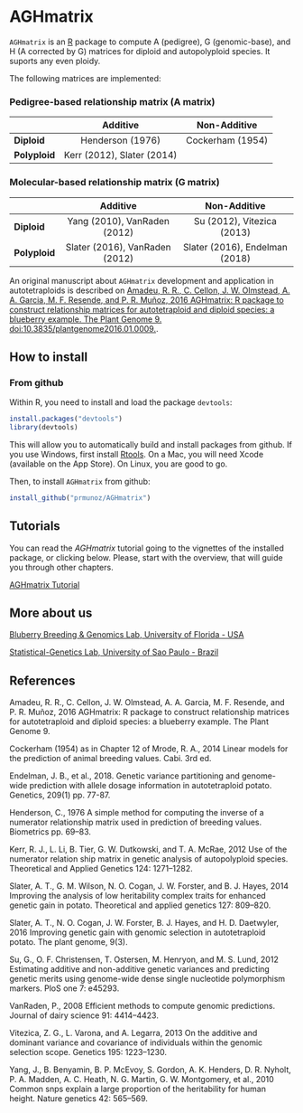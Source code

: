 # AGHmatrix

`AGHmatrix` is an [R](http://www.r-project.org) package to compute A (pedigree), G (genomic-base), and H (A corrected by G) matrices for diploid and autopolyploid species. It suports any even ploidy.

The following matrices are implemented:
### Pedigree-based relationship matrix (A matrix)

<center> 

|               | Additive                  |Non-Additive                |
|---------------|:-------------------------:|:--------------------------:|
| **Diploid**   | Henderson (1976)          |Cockerham (1954)            |
| **Polyploid** | Kerr (2012), Slater (2014)|                            |
</center>

### Molecular-based relationship matrix (G matrix) 

<center> 
  
|               | Additive                       | Non-Additive                   |
|---------------|:------------------------------:|:------------------------------:|
| **Diploid**   | Yang (2010), VanRaden (2012)   | Su (2012), Vitezica (2013)     |
| **Polyploid** | Slater (2016), VanRaden (2012) | Slater (2016), Endelman (2018) |
</center>


An original manuscript about `AGHmatrix` development and application in autotetraploids is described on [Amadeu, R. R., C. Cellon, J. W. Olmstead, A. A. Garcia, M. F. Resende, and P. R. Muñoz, 2016 AGHmatrix: R package to construct relationship matrices for autotetraploid and diploid species: a blueberry example. The Plant Genome 9. doi:10.3835/plantgenome2016.01.0009.](https://dl.sciencesocieties.org/publications/tpg/articles/0/0/plantgenome2016.01.0009).

## How to install

### From github

Within R, you need to install and load the package `devtools`:

```R
install.packages("devtools")
library(devtools)
```

This will allow you to automatically build and install packages from
github. If you use Windows, first install
[Rtools](https://cran.r-project.org/bin/windows/Rtools/). On a Mac,
you will need Xcode (available on the App Store). On Linux, you are
good to go.


Then, to install `AGHmatrix` from github:

```R
install_github("prmunoz/AGHmatrix")
```

## Tutorials

You can read the _AGHmatrix_ tutorial going to the vignettes of the
installed package, or clicking below. Please, start with the overview,
that will guide you through other chapters.

[AGHmatrix Tutorial](http://htmlpreview.github.io/?https://github.com/rramadeu/aghmatrix/blob/master/inst/doc/Tutorial_AGHmatrix.html)

## More about us
[Bluberry Breeding & Genomics Lab, University of Florida - USA](http://www.blueberrybreeding.com)

[Statistical-Genetics Lab, University of Sao Paulo - Brazil](http://statgen.esalq.usp.br/)

## References
Amadeu, R. R., C. Cellon, J. W. Olmstead, A. A. Garcia, M. F. Resende, and P. R. Muñoz, 2016 AGHmatrix: R package to construct relationship matrices for autotetraploid and diploid species: a blueberry example. The Plant Genome 9.

Cockerham (1954) as in Chapter 12 of Mrode, R. A., 2014 Linear models for the prediction of animal breeding values. Cabi. 3rd ed.

Endelman, J. B., et al., 2018. Genetic variance partitioning and genome-wide prediction with allele dosage information in autotetraploid potato. Genetics, 209(1) pp. 77-87.

Henderson, C., 1976 A simple method for computing the inverse of a numerator relationship matrix used in prediction of breeding values. Biometrics pp. 69–83.

Kerr, R. J., L. Li, B. Tier, G. W. Dutkowski, and T. A. McRae, 2012 Use of the numerator relation ship matrix in genetic analysis of autopolyploid species. Theoretical and Applied Genetics 124: 1271–1282.

Slater, A. T., G. M. Wilson, N. O. Cogan, J. W. Forster, and B. J. Hayes, 2014 Improving the analysis of low heritability complex traits for enhanced genetic gain in potato. Theoretical and applied genetics 127: 809–820.

Slater, A. T., N. O. Cogan, J. W. Forster, B. J. Hayes, and H. D. Daetwyler, 2016 Improving genetic gain with genomic selection in autotetraploid potato. The plant genome, 9(3).

Su, G., O. F. Christensen, T. Ostersen, M. Henryon, and M. S. Lund, 2012 Estimating additive and non-additive genetic variances and predicting genetic merits using genome-wide dense single nucleotide polymorphism markers. PloS one 7: e45293.

VanRaden, P., 2008 Efficient methods to compute genomic predictions. Journal of dairy science 91: 4414–4423.

Vitezica, Z. G., L. Varona, and A. Legarra, 2013 On the additive and dominant variance and covariance of individuals within the genomic selection scope. Genetics 195: 1223–1230.

Yang, J., B. Benyamin, B. P. McEvoy, S. Gordon, A. K. Henders, D. R. Nyholt, P. A. Madden, A. C. Heath, N. G. Martin, G. W. Montgomery, et al., 2010 Common snps explain a large proportion of the heritability for human height. Nature genetics 42: 565–569.
